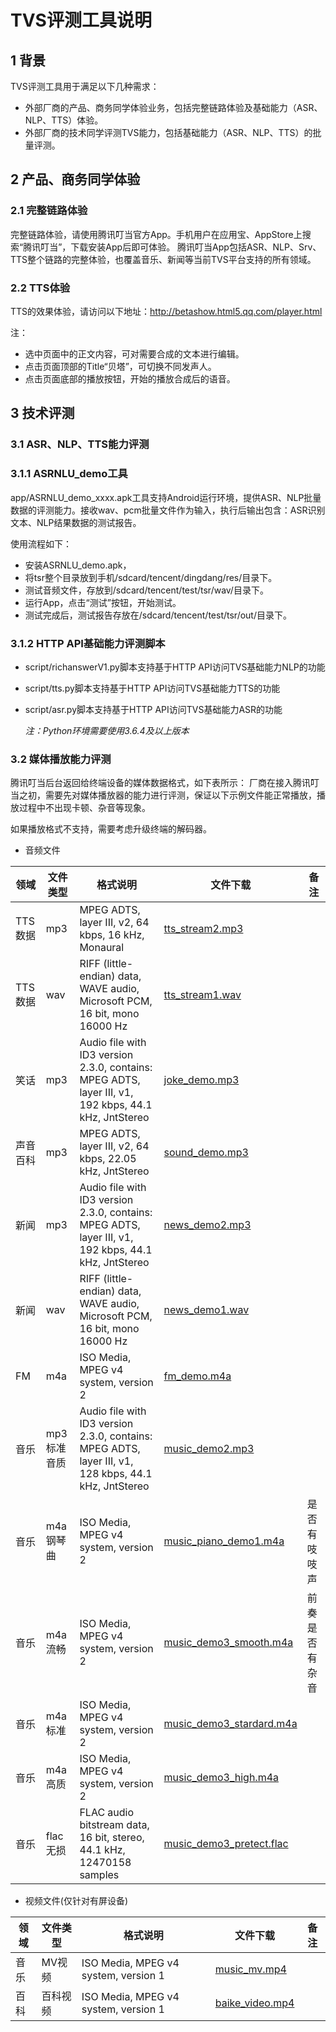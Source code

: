 # TVS评测工具说明

## 1 背景
TVS评测工具用于满足以下几种需求：
- 外部厂商的产品、商务同学体验业务，包括完整链路体验及基础能力（ASR、NLP、TTS）体验。
- 外部厂商的技术同学评测TVS能力，包括基础能力（ASR、NLP、TTS）的批量评测。

## 2 产品、商务同学体验
### 2.1 完整链路体验
完整链路体验，请使用腾讯叮当官方App。手机用户在应用宝、AppStore上搜索“腾讯叮当”，下载安装App后即可体验。
腾讯叮当App包括ASR、NLP、Srv、TTS整个链路的完整体验，也覆盖音乐、新闻等当前TVS平台支持的所有领域。
### 2.2 TTS体验
TTS的效果体验，请访问以下地址：http://betashow.html5.qq.com/player.html

注：
- 选中页面中的正文内容，可对需要合成的文本进行编辑。
- 点击页面顶部的Title“贝塔”，可切换不同发声人。
- 点击页面底部的播放按钮，开始的播放合成后的语音。

## 3 技术评测
### 3.1 ASR、NLP、TTS能力评测
### 3.1.1 ASRNLU_demo工具
app/ASRNLU_demo_xxxx.apk工具支持Android运行环境，提供ASR、NLP批量数据的评测能力。接收wav、pcm批量文件作为输入，执行后输出包含：ASR识别文本、NLP结果数据的测试报告。

使用流程如下：
- 安装ASRNLU_demo.apk，
- 将tsr整个目录放到手机/sdcard/tencent/dingdang/res/目录下。
- 测试音频文件，存放到/sdcard/tencent/test/tsr/wav/目录下。
- 运行App，点击“测试”按钮，开始测试。
- 测试完成后，测试报告存放在/sdcard/tencent/test/tsr/out/目录下。

### 3.1.2 HTTP API基础能力评测脚本
* script/richanswerV1.py脚本支持基于HTTP API访问TVS基础能力NLP的功能
* script/tts.py脚本支持基于HTTP API访问TVS基础能力TTS的功能
* script/asr.py脚本支持基于HTTP API访问TVS基础能力ASR的功能

	*注：Python环境需要使用3.6.4及以上版本*

### 3.2 媒体播放能力评测
腾讯叮当后台返回给终端设备的媒体数据格式，如下表所示：
厂商在接入腾讯叮当之初，需要先对媒体播放器的能力进行评测，保证以下示例文件能正常播放，播放过程中不出现卡顿、杂音等现象。

如果播放格式不支持，需要考虑升级终端的解码器。

* 音频文件

| 领域        | 文件类型   |  格式说明  | 文件下载 | 备注 |
| --------    | -----      |  -----     | -----    | ---- |
| TTS数据     |mp3         |   MPEG ADTS, layer III, v2,  64 kbps, 16 kHz, Monaural                                                 |   [tts_stream2.mp3](https://github.com/TencentDingdang/tvs-tools/blob/master/evaluate/media/data/tts_stream2.mp3 "tts_stream2.mp3")     |       |
| TTS数据     |wav         |   RIFF (little-endian) data, WAVE audio, Microsoft PCM, 16 bit, mono 16000 Hz                          |   [tts_stream1.wav](https://github.com/TencentDingdang/tvs-tools/blob/master/evaluate/media/data/tts_stream1.wav "tts_stream1.wav")     |       |
| 笑话        |mp3         |  Audio file with ID3 version 2.3.0, contains: MPEG ADTS, layer III, v1, 192 kbps, 44.1 kHz, JntStereo  |   [joke_demo.mp3](https://github.com/TencentDingdang/tvs-tools/blob/master/evaluate/media/data/joke_demo.mp3 "joke_demo.mp3")           |       |
| 声音百科    |mp3         |  MPEG ADTS, layer III, v2,  64 kbps, 22.05 kHz, JntStereo                                              |   [sound_demo.mp3](https://github.com/TencentDingdang/tvs-tools/blob/master/evaluate/media/data/sound_demo.mp3 "sound_demo.mp3")        |       |
| 新闻        |mp3         | Audio file with ID3 version 2.3.0, contains: MPEG ADTS, layer III, v1, 192 kbps, 44.1 kHz, JntStereo   |   [news_demo2.mp3](https://github.com/TencentDingdang/tvs-tools/blob/master/evaluate/media/data/news_demo2.mp3 "news_demo2.mp3")        |       |
| 新闻        |wav         | RIFF (little-endian) data, WAVE audio, Microsoft PCM, 16 bit, mono 16000 Hz                            |   [news_demo1.wav](https://github.com/TencentDingdang/tvs-tools/blob/master/evaluate/media/data/news_demo1.wav "news_demo1.wav")        |       |
| FM          |m4a         | ISO Media, MPEG v4 system, version 2                                                                   |   [fm_demo.m4a](https://github.com/TencentDingdang/tvs-tools/blob/master/evaluate/media/data/fm_demo.m4a "fm_demo.m4a")     | |
| 音乐        |mp3标准音质 | Audio file with ID3 version 2.3.0, contains: MPEG ADTS, layer III, v1, 128 kbps, 44.1 kHz, JntStereo   |   [music_demo2.mp3](https://github.com/TencentDingdang/tvs-tools/blob/master/evaluate/media/data/music_demo2.mp3 "music_demo2.mp3")     |       |
| 音乐        |m4a钢琴曲   | ISO Media, MPEG v4 system, version 2                                                                   |   [music_piano_demo1.m4a](https://github.com/TencentDingdang/tvs-tools/blob/master/evaluate/media/data/music_piano_demo1.m4a "music_piano_demo1.m4a")     |是否有吱吱声|
| 音乐        |m4a流畅     | ISO Media, MPEG v4 system, version 2                                                                   |   [music_demo3_smooth.m4a](https://github.com/TencentDingdang/tvs-tools/blob/master/evaluate/media/data/music_demo3_smooth.m4a "music_demo3_smooth.m4a")     |前奏是否有杂音|
| 音乐        |m4a标准     | ISO Media, MPEG v4 system, version 2                                                                   |   [music_demo3_stardard.m4a](https://github.com/TencentDingdang/tvs-tools/blob/master/evaluate/media/data/music_demo3_stardard.m4a "music_demo3_stardard.m4a")     |       |
| 音乐        |m4a高质     | ISO Media, MPEG v4 system, version 2                                                                   |   [music_demo3_high.m4a](https://github.com/TencentDingdang/tvs-tools/blob/master/evaluate/media/data/music_demo3_high.m4a "music_demo3_high.m4a")                 |       |
| 音乐        |flac无损    | FLAC audio bitstream data, 16 bit, stereo, 44.1 kHz, 12470158 samples                                  |   [music_demo3_pretect.flac](https://github.com/TencentDingdang/tvs-tools/blob/master/evaluate/media/data/music_demo3_pretect.flac "music_demo3_pretect.flac")     |       |

* 视频文件(仅针对有屏设备)

| 领域        | 文件类型   |  格式说明  | 文件下载 | 备注 |
| --------    | -----      |  -----     | -----    | ---- |
| 音乐        |MV视频      | ISO Media, MPEG v4 system, version 1                                                                   |   [music_mv.mp4](https://github.com/TencentDingdang/tvs-tools/blob/master/evaluate/media/data/music_mv.mp4 "music_mv.mp4")              |       |
| 百科        |百科视频    | ISO Media, MPEG v4 system, version 1                                                                   |   [baike_video.mp4](https://github.com/TencentDingdang/tvs-tools/blob/master/evaluate/media/data/baike_video.mp4 "baike_video.mp4")     |       |